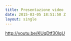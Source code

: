 ```yaml
---
title: Presentazione video
date: 2015-03-05 18:51:50 Z
layout: single
---
```


http://youtu.be/KUqDtf30lgU
